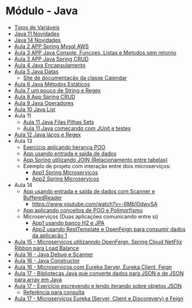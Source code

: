 # Módulo - Java

- <a href="./tipos-variaveis/README.md">Tipos de Variáveis</a>
- <a href="./java-11-novidades/README.md">Java 11 Novidades</a>
- <a href="./java-14-novidades/README.md">Java 14 Novidades</a>
- <a href="./aula2-app-spring-aws/">Aula 2 APP Spring Mysql AWS</a>
- <a href="./aula3-app-java-console/">Aula 3 APP Java Console, Funcoes, Listas e Metodos sem retorno</a>
- <a href="./aula3-app-spring-crud/">Aula 3 APP Java Spring CRUD</a>
- <a href="./aula4-encapsulamento/">Aula 4 Java Encapsulamento</a>
- <a href="./aula5-java-datas/">Aula 5 Java Datas</a>
  - <a href="https://www.javatpoint.com/java-util-calendar">Site de documentação da classe Calendar</a>
- <a href="./aula6-metodos-estaticos/">Aula 6 Java Métodos Estáticos</a>
- <a href="./aula7-app-java-console-str-regex/">Aula 7 um pouco de String e Regex</a>
- <a href="./aula8-app-spring-crud/">Aula 8 App Spring CRUD</a>
- <a href="./aula9-app-java-operadores/">Aula 9 Java Operadores</a>
- <a href="./aula10-app-list/">Aula 10 Java List</a>
- Aula 11
  - <a href="./aula11-app-java-filas-pilhas-sets/">Aula 11 Java Filas Pilhas Sets</a>
  - <a href="./aula11-app-java-maven-junit-tests/">Aula 11 Java começando com JUnit e testes</a> 
- <a href="./aula12-app-java-lacos-regex/">Aula 12 Java laços e Regex</a>
- Aula 13
  - <a href="./aula13-app-exercicio-heranca/">Exercicio aplicando herança POO</a>
  - <a href="./aula13-app-java-input-output/">App usando entrada e saída de dados</a>
  - <a href="./aula13-app-spring-join/">App Spring utilizando JOIN (Relacionamento entre tabelas)</a>
  - Exemplo de projeto com interação entre dois microserviços:
    - <a href="./aula13-app-spring-microtabela/">App1 Spring Microserviços</a>
    - <a href="./aula13-app-spring-microcalculadora/">App2 Spring Microserviços</a>
- Aula 14
  - <a href="./aula14-app-java-input-out/">App usando entrada e saída de dados com Scanner e BufferedReader</a>
    - https://www.youtube.com/watch?v=-6Mb10dwvSA 
  - <a href="./aula14-app-java-poo/">App aplicando conceitos de POO e Polimorfismo</a>
  - Microserviços (Duas aplicações comunicando entre si)
    - <a href="./aula14-app1-spring-microservicos-openfeign/">App1 usando banco H2 e JPA</a>
    - <a href="./aula14-app2-spring-microservicos-openfeign/">App2 usando RestTemplate e OpenFeign para consumir dados da aplicação 1</a>
- <a href="./aula15-microservicos/">Aula 15 - Microserviços utilizanndo OpenFeign, Spring Cloud NetFlix Ribbon para Load Balance</a>
- <a href="./aula16-app-java-debug-scanner/">Aula 16 - Java Debug e Scanner</a>
- <a href="./aula16-app-java-z-constructors/">Aula 16 - Java Constructor</a>
- <a href="./aula16-microservicos/">Aula 16 - Microserviços com Eureka Server, Eureka Client, Feign</a>
- <a href="./aula17-app-spring-manipulando-json/">Aula 17 - Bibliotecas Java que converte dados para JSON e de JSON para array em Java</a>
- <a href="./aula17-exercicio-json-object/">Aula 17 - Exercício escrevendo e lendo iterando sobre objetos JSON</a>
  - <a href="https://www.geeksforgeeks.org/parse-json-java/">Referência para consulta</a>
- <a href="./aula17-microservices-eureka/">Aula 17 - Microserviços Eureka (Server, Client e Discorevery) e Feign</a>



